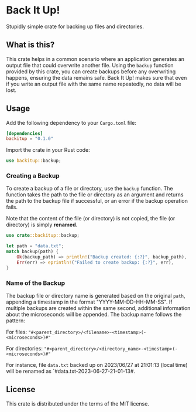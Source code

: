 # Back It Up!

Stupidly simple crate for backing up files and directories.

## What is this?
This crate helps in a common scenario where an application generates an output file that could overwrite another file.
Using the `backup` function provided by this crate, you can create backups before any overwriting happens, ensuring the data remains safe.
Back It Up! makes sure that even if you write an output file with the same name repeatedly, no data will be lost.

## Usage

Add the following dependency to your `Cargo.toml` file:

```toml
[dependencies]
backitup = "0.1.0"
```
Import the crate in your Rust code:

```rust
use backitup::backup;
```

### Creating a Backup

To create a backup of a file or directory, use the `backup` function. The function takes the path
to the file or directory as an argument and returns the path to the backup file if successful,
or an error if the backup operation fails.

Note that the content of the file (or directory) is not copied, the file (or directory) is simply **renamed**.

```rust
use crate::backitup::backup;

let path = "data.txt";
match backup(path) {
    Ok(backup_path) => println!("Backup created: {:?}", backup_path),
    Err(err) => eprintln!("Failed to create backup: {:?}", err),
}
```

### Name of the Backup
The backup file or directory name is generated based on the original `path`, appending a timestamp
in the format "YYYY-MM-DD-HH-MM-SS". If multiple backups are created within the same second, additional
information about the microseconds will be appended. The backup name follows the pattern:

For files: `"#<parent_directory>/<filename>-<timestamp>(-<microseconds>)#"`

For directories: `"#<parent_directory>/<directory_name>-<timestamp>(-<microseconds>)#"`

For instance, file `data.txt` backed up on 2023/06/27 at 21:01:13 (local time) will be
renamed as `#data.txt-2023-06-27-21-01-13#.

## License

This crate is distributed under the terms of the MIT license.